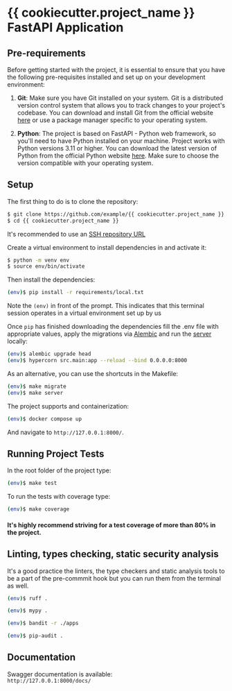 # {{ cookiecutter.project_name }} FastAPI Application

## Pre-requirements

Before getting started with the project, it is essential to ensure that you have the following pre-requisites installed and set up on your development environment:

1. **Git**: Make sure you have Git installed on your system. Git is a distributed version control system that allows you to track changes to your project's codebase. You can download and install Git from the official website [here](https://git-scm.com/) or use a package manager specific to your operating system.

2. **Python**: The project is based on FastAPI - Python web framework, so you'll need to have Python installed on your machine. Project works with Python versions 3.11 or higher. You can download the latest version of Python from the official Python website [here](https://www.python.org/downloads/). Make sure to choose the version compatible with your operating system.


## Setup

The first thing to do is to clone the repository:

```sh
$ git clone https://github.com/example/{{ cookiecutter.project_name }}.git
$ cd {{ cookiecutter.project_name }}
```

It's recommended to use an [SSH repository URL](https://docs.github.com/en/get-started/getting-started-with-git/about-remote-repositories#cloning-with-ssh-urls)

Create a virtual environment to install dependencies in and activate it:

```sh
$ python -m venv env
$ source env/bin/activate
```

Then install the dependencies:

```sh
(env)$ pip install -r requirements/local.txt
```
Note the `(env)` in front of the prompt. This indicates that this terminal
session operates in a virtual environment set up by us

Once `pip` has finished downloading the dependencies fill the .env file with appropriate values,
apply the migrations via [Alembic](https://alembic.sqlalchemy.org/en/latest/) and run the [server](https://pgjones.gitlab.io/hypercorn/) locally:
```sh
(env)$ alembic upgrade head
(env)$ hypercorn src.main:app --reload --bind 0.0.0.0:8000
```

As an alternative, you can use the shortcuts in the Makefile:
```sh
(env)$ make migrate
(env)$ make server
```

The project supports and containerization:
```sh
(env)$ docker compose up
```

And navigate to `http://127.0.0.1:8000/`.

## Running Project Tests

In the root folder of the project type:
```sh
(env)$ make test
```

To run the tests with coverage type:
```sh
(env)$ make coverage
```

#### It's highly recommend striving for a test coverage of more than 80% in the project. 

## Linting, types checking, static security analysis

It's a good practice the linters, the type checkers and static analysis tools to be a part of the pre-commmit hook
but you can run them from the terminal as well.

```sh
(env)$ ruff .
```

```sh
(env)$ mypy .
```

```sh
(env)$ bandit -r ./apps
```

```sh
(env)$ pip-audit .
```


## Documentation

Swagger documentation is available: \
`http://127.0.0.1:8000/docs/`